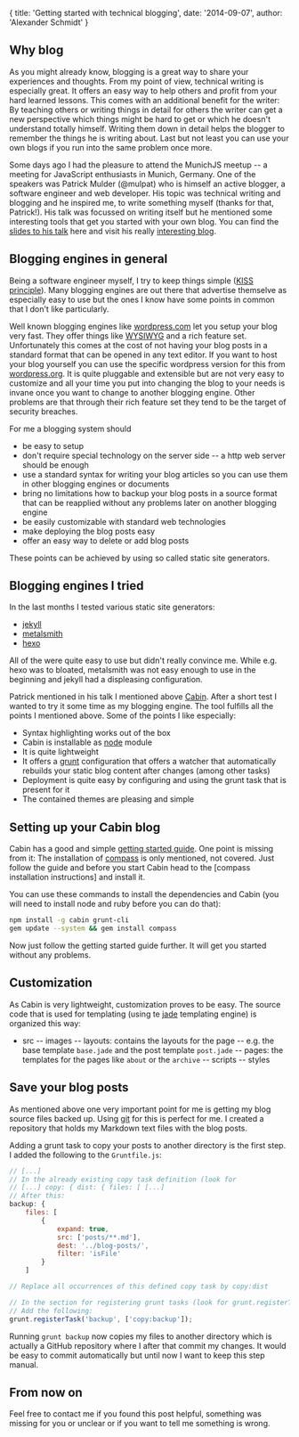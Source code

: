 {
  title: 'Getting started with technical blogging',
  date: '2014-09-07',
  author: 'Alexander Schmidt'
}

Why blog
--------

As you might already know, blogging is a great way to share your experiences and thoughts. From my point of view, technical writing is especially great. It offers an easy way to help others and profit from your hard learned lessons. This comes with an additional benefit for the writer: By teaching others or writing things in detail for others the writer can get a new perspective which things might be hard to get or which he doesn't understand totally himself. Writing them down in detail helps the blogger to remember the things he is writing about. Last but not least you can use your own blogs if you run into the same problem once more.

Some days ago I had the pleasure to attend the MunichJS meetup -- a meeting for JavaScript enthusiasts in Munich, Germany. One of the speakers was Patrick Mulder (@mulpat) who is himself an active blogger, a software engineer and web developer. His topic was technical writing and blogging and he inspired me, to write something myself (thanks for that, Patrick!). His talk was focussed on writing itself but he mentioned some interesting tools that get you started with your own blog. You can find the [slides to his talk](https://speakerdeck.com/mulderp/blogging-and-writing-about-javascript) here and visit his really [interesting blog](http://thinkingonthinking.com/).

Blogging engines in general
---------------------------

Being a software engineer myself, I try to keep things simple ([KISS principle](http://en.wikipedia.org/wiki/KISS_principle)). Many blogging engines are out there that advertise themselve as especially easy to use but the ones I know have some points in common that I don't like particularly.

Well known blogging engines like [wordpress.com](https://wordpress.com/) let you setup your blog very fast. They offer things like [WYSIWYG](http://en.wikipedia.org/wiki/WYSIWYG) and a rich feature set. Unfortunately this comes at the cost of not having your blog posts in a standard format that can be opened in any text editor. If you want to host your blog yourself you can use the specific wordpress version for this from [wordpress.org](http://wordpress.org/). It is quite pluggable and extensible but are not very easy to customize and all your time you put into changing the blog to your needs is invane once you want to change to another blogging engine. Other problems are that through their rich feature set they tend to be the target of security breaches.

For me a blogging system should 

- be easy to setup
- don't require special technology on the server side -- a http web server should be enough
- use a standard syntax for writing your blog articles so you can use them in other blogging engines or documents
- bring no limitations how to backup your blog posts in a source format that can be reapplied without any problems later on another blogging engine
- be easily customizable with standard web technologies
- make deploying the blog posts easy
- offer an easy way to delete or add blog posts

These points can be achieved by using so called static site generators.

Blogging engines I tried
------------------------

In the last months I tested various static site generators:

- [jekyll](http://jekyllrb.com/)
- [metalsmith](http://www.metalsmith.io/)
- [hexo](http://hexo.io/)

All of the were quite easy to use but didn't really convince me. While e.g. hexo was to bloated, metalsmith was not easy enough to use in the beginning and jekyll had a displeasing configuration.

Patrick mentioned in his talk I mentioned above [Cabin](http://www.cabinjs.com/). After a short test I wanted to try it some time as my blogging engine. The tool fulfills all the points I mentioned above. Some of the points I like especially:
- Syntax highlighting works out of the box
- Cabin is installable as [node](http://nodejs.org/) module
- It is quite lightweight
- It offers a [grunt](http://gruntjs.com/) configuration that offers a watcher that automatically rebuilds your static blog content after changes (among other tasks)
- Deployment is quite easy by configuring and using the grunt task that is present for it
- The contained themes are pleasing and simple

Setting up your Cabin blog
--------------------------

Cabin has a good and simple [getting started guide](http://www.cabinjs.com/#getting-started). One point is missing from it: The installation of [compass](http://compass-style.org/) is only mentioned, not covered. Just follow the guide and before you start Cabin head to the [compass installation instructions] and install it.

You can use these commands to install the dependencies and Cabin (you will need to install node and ruby before you can do that):

```sh
npm install -g cabin grunt-cli
gem update --system && gem install compass

```

Now just follow the getting started guide further. It will get you started without any problems.

Customization
-------------

As Cabin is very lightweight, customization proves to be easy. The source code that is used for templating (using te [jade](http://jade-lang.com/) templating engine) is organized this way:

- src
-- images
-- layouts: contains the layouts for the page -- e.g. the base template `base.jade` and the post template `post.jade`
-- pages: the templates for the pages like `about` or the `archive`
-- scripts
-- styles

Save your blog posts
--------------------

As mentioned above one very important point for me is getting my blog source files backed up. Using [git](http://git-scm.com/) for this is perfect for me. I created a repository that holds my Markdown text files with the blog posts.

Adding a grunt task to copy your posts to another directory is the first step. I added the following to the `Gruntfile.js`:

```js
// [...]
// In the already existing copy task definition (look for 
// [...] copy: { dist: { files: [ [...]
// After this:
backup: {
    files: [
        {
            expand: true,
            src: ['posts/**.md'],
            dest: '../blog-posts/',
            filter: 'isFile'
        }
    ]

// Replace all occurrences of this defined copy task by copy:dist

// In the section for registering grunt tasks (look for grunt.registerTask('deploy', ['build', 'gh-pages']);
// Add the following:
grunt.registerTask('backup', ['copy:backup']);
```

Running `grunt backup` now copies my files to another directory which is actually a GitHub repository where I after that commit my changes. It would be easy to commit automatically but until now I want to keep this step manual.

From now on
-----------

Feel free to contact me if you found this post helpful, something was missing for you or unclear or if you want to tell me something is wrong.
